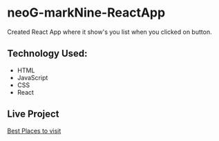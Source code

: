 # neoG-markNine-ReactApp
Created React App where it show's you list when you clicked on button.

## Technology Used:
* HTML
* JavaScript
* CSS
* React

## Live Project
[Best Places to visit](https://n991zx.csb.app/)
